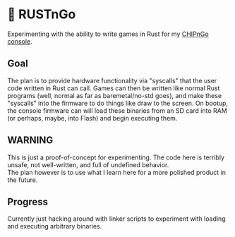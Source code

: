 # :crab: RUSTnGo
Experimenting with the ability to write games in Rust for my [CHIPnGo console](https://github.com/kurtjd/CHIPnGo).

## Goal
The plan is to provide hardware functionality via "syscalls" that the user code written in Rust can call. Games can then be written like normal Rust programs (well, normal as far as baremetal/no-std goes),
and make these "syscalls" into the firmware to do things like draw to the screen. On bootup, the console firmware can will load these binaries from an SD card into RAM (or perhaps, maybe, into Flash) and begin executing them.

## WARNING
This is just a proof-of-concept for experimenting. The code here is terribly unsafe, not well-written, and full of undefined behavior.  
The plan however is to use what I learn here for a more polished product in the future.

## Progress
Currently just hacking around with linker scripts to experiment with loading and executing arbitrary binaries.
